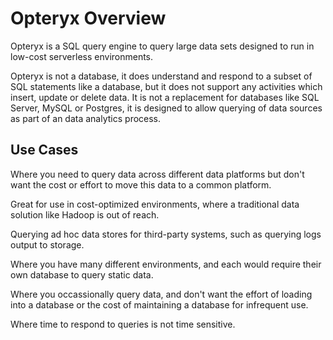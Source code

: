 # Opteryx Overview

Opteryx is a SQL query engine to query large data sets designed to run in low-cost serverless environments.

Opteryx is not a database, it does understand and respond to a subset of SQL statements like a database, but it does not support any activities which insert, update or delete data. It is not a replacement for databases like SQL Server, MySQL or Postgres, it is designed to allow querying of data sources as part of an data analytics process.

## Use Cases

Where you need to query data across different data platforms but don't want the cost or effort to move this data to a common platform.

Great for use in cost-optimized environments, where a traditional data solution like Hadoop is out of reach.

Querying ad hoc data stores for third-party systems, such as querying logs output to storage.

Where you have many different environments, and each would require their own database to query static data.

Where you occassionally query data, and don't want the effort of loading into a database or the cost of maintaining a database for infrequent use.

Where time to respond to queries is not time sensitive.